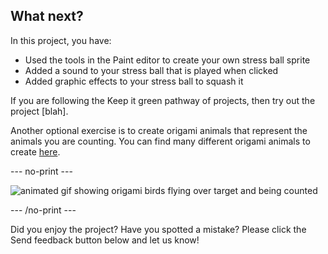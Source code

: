 ## What next?

In this project, you have:

+ Used the tools in the Paint editor to create your own stress ball sprite
+ Added a sound to your stress ball that is played when clicked
+ Added graphic effects to your stress ball to squash it

If you are following the Keep it green pathway of projects, then try out the project [blah].

Another optional exercise is to create origami animals that represent the animals you are counting. You can find many different origami animals to create [here](http://rpf.io/origami).

--- no-print ---

![animated gif showing origami birds flying over target and being counted](images/origami-count.gif)

--- /no-print ---

Did you enjoy the project? Have you spotted a mistake? Please click the Send feedback button below and let us know!

